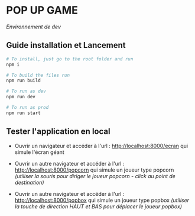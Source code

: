 # POP UP GAME

_Environnement de dev_

## Guide installation et Lancement
```bash
# To install, just go to the root folder and run
npm i

# To build the files run
npm run build

# To run as dev
npm run dev

# To run as prod
npm run start
```

## Tester l'application en local

- Ouvrir un navigateur et accéder à l'url : [http://localhost:8000/ecran](http://localhost:8000/ecran) qui simule l'écran géant
- Ouvrir un autre navigateur et accéder à l'url : [http://localhost:8000/popcorn](http://localhost:8000/popcorn) qui simule un joueur type popcorn
_(utiliser la souris pour diriger le joueur popcorn - click au point de destination)_

- Ouvrir un autre navigateur et accéder à l'url : [http://localhost:8000/popbox](http://localhost:8000/popbox) qui simule un joueur type popbox
_(utiliser la touche de direction HAUT et BAS pour déplacer le joueur popbox)_



